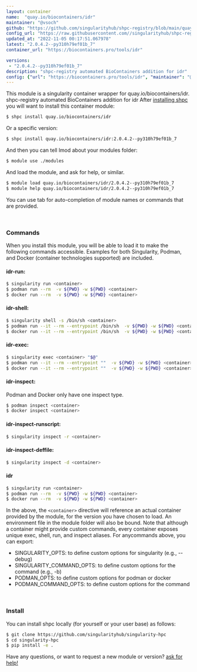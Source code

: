 ```yaml
---
layout: container
name:  "quay.io/biocontainers/idr"
maintainer: "@vsoch"
github: "https://github.com/singularityhub/shpc-registry/blob/main/quay.io/biocontainers/idr/container.yaml"
config_url: "https://raw.githubusercontent.com//singularityhub/shpc-registry/main/quay.io/biocontainers/idr/container.yaml"
updated_at: "2022-11-05 00:17:51.067978"
latest: "2.0.4.2--py310h79ef01b_7"
container_url: "https://biocontainers.pro/tools/idr"

versions:
 - "2.0.4.2--py310h79ef01b_7"
description: "shpc-registry automated BioContainers addition for idr"
config: {"url": "https://biocontainers.pro/tools/idr", "maintainer": "@vsoch", "description": "shpc-registry automated BioContainers addition for idr", "latest": {"2.0.4.2--py310h79ef01b_7": "sha256:da07c884c7b8debefb1422a91c63a45647a029dd8e7b0674578d36bc5f03f5f9"}, "tags": {"2.0.4.2--py310h79ef01b_7": "sha256:da07c884c7b8debefb1422a91c63a45647a029dd8e7b0674578d36bc5f03f5f9"}, "docker": "quay.io/biocontainers/idr"}
---
```


This module is a singularity container wrapper for quay.io/biocontainers/idr.
shpc-registry automated BioContainers addition for idr
After [installing shpc](#install) you will want to install this container module:


```bash
$ shpc install quay.io/biocontainers/idr
```

Or a specific version:

```bash
$ shpc install quay.io/biocontainers/idr:2.0.4.2--py310h79ef01b_7
```

And then you can tell lmod about your modules folder:

```bash
$ module use ./modules
```

And load the module, and ask for help, or similar.

```bash
$ module load quay.io/biocontainers/idr/2.0.4.2--py310h79ef01b_7
$ module help quay.io/biocontainers/idr/2.0.4.2--py310h79ef01b_7
```

You can use tab for auto-completion of module names or commands that are provided.

<br>

### Commands

When you install this module, you will be able to load it to make the following commands accessible.
Examples for both Singularity, Podman, and Docker (container technologies supported) are included.

#### idr-run:

```bash
$ singularity run <container>
$ podman run --rm  -v ${PWD} -w ${PWD} <container>
$ docker run --rm  -v ${PWD} -w ${PWD} <container>
```

#### idr-shell:

```bash
$ singularity shell -s /bin/sh <container>
$ podman run --it --rm --entrypoint /bin/sh  -v ${PWD} -w ${PWD} <container>
$ docker run --it --rm --entrypoint /bin/sh  -v ${PWD} -w ${PWD} <container>
```

#### idr-exec:

```bash
$ singularity exec <container> "$@"
$ podman run --it --rm --entrypoint ""  -v ${PWD} -w ${PWD} <container> "$@"
$ docker run --it --rm --entrypoint ""  -v ${PWD} -w ${PWD} <container> "$@"
```

#### idr-inspect:

Podman and Docker only have one inspect type.

```bash
$ podman inspect <container>
$ docker inspect <container>
```

#### idr-inspect-runscript:

```bash
$ singularity inspect -r <container>
```

#### idr-inspect-deffile:

```bash
$ singularity inspect -d <container>
```



#### idr

```bash
$ singularity run <container>
$ podman run --rm  -v ${PWD} -w ${PWD} <container>
$ docker run --rm  -v ${PWD} -w ${PWD} <container>
```


In the above, the `<container>` directive will reference an actual container provided
by the module, for the version you have chosen to load. An environment file in the
module folder will also be bound. Note that although a container
might provide custom commands, every container exposes unique exec, shell, run, and
inspect aliases. For anycommands above, you can export:

 - SINGULARITY_OPTS: to define custom options for singularity (e.g., --debug)
 - SINGULARITY_COMMAND_OPTS: to define custom options for the command (e.g., -b)
 - PODMAN_OPTS: to define custom options for podman or docker
 - PODMAN_COMMAND_OPTS: to define custom options for the command

<br>

### Install

You can install shpc locally (for yourself or your user base) as follows:

```bash
$ git clone https://github.com/singularityhub/singularity-hpc
$ cd singularity-hpc
$ pip install -e .
```

Have any questions, or want to request a new module or version? [ask for help!](https://github.com/singularityhub/singularity-hpc/issues)